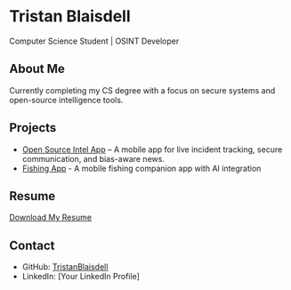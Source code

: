 # Tristan Blaisdell
Computer Science Student | OSINT Developer

## About Me
Currently completing my CS degree with a focus on secure systems and open-source intelligence tools. 

## Projects
- [Open Source Intel App](https://github.com/TristanBlaisdell/open-source-intel) – A mobile app for live incident tracking, secure communication, and bias-aware news.
- [Fishing App](https://github.com/TristanBlaisdell/fishing-app) - A mobile fishing companion app with AI integration 

## Resume
[Download My Resume](resume.pdf)

## Contact
- GitHub: [TristanBlaisdell](https://github.com/TristanBlaisdell)
- LinkedIn: [Your LinkedIn Profile]
